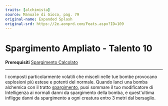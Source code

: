 ```yaml
---
traits: [alchimista]
source: Manuale di Gioco, pag. 79
original-name: Expanded Splash
original-srd: https://2e.aonprd.com/Feats.aspx?ID=109
---
```


# Spargimento Ampliato - Talento 10

**Prerequisiti**
[Spargimento Calcolato](/classi/alchimista/talenti/spargimento-calcolato)

---

I composti particolarmente volatili che misceli nelle tue bombe provocano
esplosioni più estese e potenti del normale. Quando lanci una bomba alchemica
con il tratto [spargimento](/tratti/spargimento), puoi sommare il tuo
modificatore di Intelligenza ai normali danni da spargimento della bomba, e
quest'ultima infligge danni da spargimento a ogni creatura entro 3 metri dal
bersaglio.
